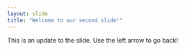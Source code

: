 ```yaml
---
layout: slide
title: "Welcome to our second slide!"
---
```

This is an update to the slide.
Use the left arrow to go back!